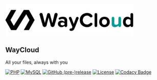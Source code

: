 <img src="app/img/waycloud_logo.png" alt="Showcase" height="100px">

## WayCloud
All your files, always with you

[![PHP](https://img.shields.io/badge/Php-7.2.24-blue)](https://www.php.net/)
[![MySQL](https://img.shields.io/badge/MySQL-5.7.30-%23738cff)](https://www.mysql.com/it/)
[![GitHub (pre-)release](https://img.shields.io/github/v/release/fctaddia/WayCloud?color=%234570b5&label=Release)](./../../releases)
[![License](https://img.shields.io/github/license/fctaddia/NfcTools?color=039c98&label=License)](https://opensource.org/licenses/MIT)
[![Codacy Badge](https://app.codacy.com/project/badge/Grade/3363acf0df0c46e8a803d087c1f5a872)](https://www.codacy.com/manual/fctaddia/WayCloud?utm_source=github.com&amp;utm_medium=referral&amp;utm_content=fctaddia/WayCloud&amp;utm_campaign=Badge_Grade)
